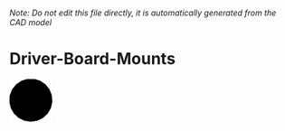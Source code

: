 ###### Note: Do not edit this file directly, it is automatically generated from the CAD model

# Driver-Board-Mounts

![](/project.svg)

